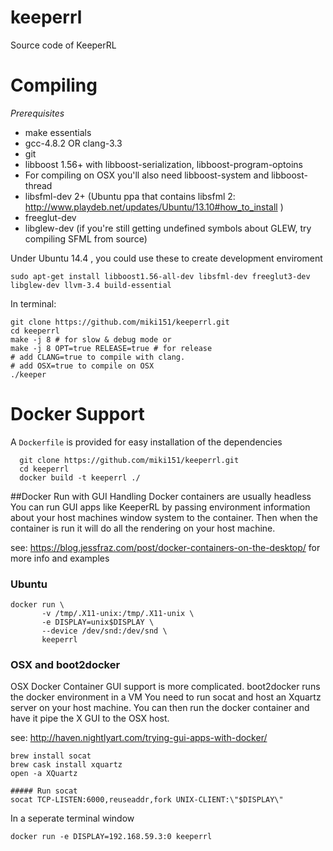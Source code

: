 keeperrl
========

Source code of KeeperRL

Compiling
=========

*Prerequisites*

  * make essentials
  * gcc-4.8.2 OR clang-3.3
  * git
  * libboost 1.56+ with libboost-serialization, libboost-program-optoins
  * For compiling on OSX you'll also need libboost-system and libboost-thread
  * libsfml-dev 2+ (Ubuntu ppa that contains libsfml 2: http://www.playdeb.net/updates/Ubuntu/13.10#how_to_install )
  * freeglut-dev
  * libglew-dev (if you're still getting undefined symbols about GLEW, try compiling SFML from source)


Under Ubuntu 14.4 , you could use these to create development enviroment 
```
sudo apt-get install libboost1.56-all-dev libsfml-dev freeglut3-dev libglew-dev llvm-3.4 build-essential

```


In terminal:  
  ```
  git clone https://github.com/miki151/keeperrl.git
  cd keeperrl
  make -j 8 # for slow & debug mode or
  make -j 8 OPT=true RELEASE=true # for release
  # add CLANG=true to compile with clang.
  # add OSX=true to compile on OSX
  ./keeper
  ```

Docker Support
=======
A `Dockerfile` is provided for easy installation of the dependencies

```
  git clone https://github.com/miki151/keeperrl.git
  cd keeperrl
  docker build -t keeperrl ./
```

##Docker Run with GUI Handling
Docker containers are usually headless You can run GUI apps like KeeperRL by passing
environment information about your host machines window system to the container. 
Then when the container is run it will do all the rendering on your host machine.

see: https://blog.jessfraz.com/post/docker-containers-on-the-desktop/ for more info and examples

### Ubuntu 
```
docker run \
       -v /tmp/.X11-unix:/tmp/.X11-unix \
       -e DISPLAY=unix$DISPLAY \
       --device /dev/snd:/dev/snd \
       keeperrl
```
### OSX and boot2docker
OSX Docker Container GUI support is more complicated. boot2docker runs the docker environment in a VM
You need to run socat and host an Xquartz server on your host machine. You can then run the docker container
and have it pipe the X GUI to the OSX host.

see: http://haven.nightlyart.com/trying-gui-apps-with-docker/

```
brew install socat
brew cask install xquartz
open -a XQuartz

##### Run socat
socat TCP-LISTEN:6000,reuseaddr,fork UNIX-CLIENT:\"$DISPLAY\"
```
In a seperate terminal window

```
docker run -e DISPLAY=192.168.59.3:0 keeperrl
```

